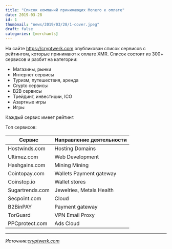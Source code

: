 ```yaml
---
title: "Список компаний принимающих Monero к оплате"
date: 2019-03-28
id: 1
thumbnail: "news/2019/03/28/1-cover.jpeg"
draft: false
categories: [merchants]
---
```



На сайте https://cryptwerk.com опубликован список сервисов c рейтингом, которые принимают к оплате XMR.
Список состоит из 300+ сервисов и разбит на категории:

* Магазины, рынки
* Интернет сервисы
* Туризм, путешествия, аренда
* Crypto сервисы
* B2B сервисы
* Трейдинг, инвестиции, ICO
* Азартные игры
* Игры

Каждый сервис имеет рейтинг.

Топ сервисов:

| Сервис          | Направление деятельности 
|---              | ---                      
| Hostwinds.com   | Hosting Domains          
| Ultimez.com     | Web Development
| Hashgains.com   | Mining Mining
| Cointopay.com   | Wallets Payment gateway
| Coinstop.io     | Wallet stores
| Sugartrends.com | Jewelries, Metals Health
| Secpoint.com    | Cloud
| B2BinPAY        | Payment gateway
| TorGuard        | VPN Email Proxy
| PPCprotect.com  | Ads Cloud

---
_Источник:[cryptwerk.com](https://cryptwerk.com/pay-with/xmr/)_